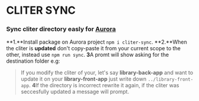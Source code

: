 # CLITER SYNC
### Sync cliter directory easly for [Aurora](https://github.com/avvale/aurora-cli)

**1.**Install package on Aurora project ```npm i cliter-sync```.
**2.**When the cliter is **updated** don't copy-paste it from your current scope to the other, instead use ```npm run sync```.
**3**A promt will show asking for the destination folder e.g:
> If you modify the cliter of your, let's say __library-back-app__ and want to update it on your __library-front-app__ just write down ```../library-front-app```.
**4**If the directory is incorrect rewrite it again, if the cliter was seccesfully updated a message will prompt.